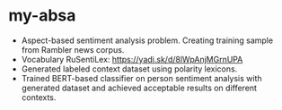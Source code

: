# my-absa
* Aspect-based sentiment analysis problem. Creating training sample from Rambler news corpus.
* Vocabulary RuSentiLex: https://yadi.sk/d/8lWpAnjMGrnUPA
* Generated labeled context dataset using polarity lexicons.
* Trained BERT-based classifier on person sentiment analysis with generated dataset and achieved acceptable results on different contexts.
